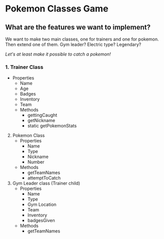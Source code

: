 # Pokemon Classes Game

## What are the features we want to implement? 

We want to make two main classes, one for trainers and one for pokemon. Then extend one of them. Gym leader? Electric type? Legendary?

*Let's at least make it possible to catch a pokemon!*

### 1. Trainer Class
- Properties
	- Name
    - Age
    - Badges
	- Inventory
    - Team
	- Methods
		- gettingCaught
		- getNickname
		- static getPokemonStats
2. Pokemon Class
	- Properties
	    - Name
	    - Type
	    - Nickname
	    - Number
	- Methods
		- getTeamNames
		- attemptToCatch
3. Gym Leader class (Trainer child)
	 - Properties
		 - Name
		 - Type
		 - Gym Location
		 - Team
		 - Inventory
		 - badgesGiven
	- Methods
		- getTeamNames